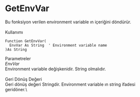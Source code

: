 # GetEnvVar

Bu fonksiyon verilen environment variable ın içeriğini döndürür.\
\
Kullanımı

```
Function GetEnvVar(
  EnvVar As String  ' Environment variable name
)As String
```

Parametreler\
_EnvVar_\
Environment variable değişkenidir. String olmalıdır.\
\
Geri Dönüş Değeri\
Geri dönüş değeri Stringdir. Environment variable ın string ifadesi geridöner.\
